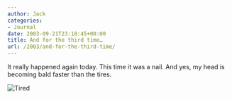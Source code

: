 ```yaml
---
author: Jack
categories:
- Journal
date: 2003-09-21T23:18:45+00:00
title: And for the third time…
url: /2003/and-for-the-third-time/
---
```


It really happened again today. This time it was a nail. And yes, my head is becoming bald faster than the tires.

<img src="https://jackbaty.com/images/blog/tire3.png" alt="Tired" border="0" />